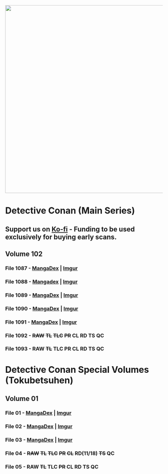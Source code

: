 <img src="https://cdn.discordapp.com/attachments/937899943421681685/940824869929615380/unknown.png" width="600"/>

# Detective Conan (Main Series)
## Support us on [Ko-fi](https://ko-fi.com/ardentspiritskeg) - Funding to be used exclusively for buying early scans.
## Volume 102
### File 1087 - [MangaDex](https://mangadex.org/chapter/95f9bcb7-a434-49d0-b02d-9a3f39249a6c/1) | [Imgur](https://imgur.com/gallery/RyUSckM)
### File 1088 - [Mangadex](https://mangadex.org/chapter/71325936-ba75-47c0-93d8-c6cbc8670266/1) | [Imgur](https://imgur.com/gallery/Rp7zftz)
### File 1089 - [MangaDex](https://mangadex.org/chapter/7dccea1d-17ad-4b8f-8d66-55634d3dc686/1) | [Imgur](https://imgur.com/gallery/A616SJQ)
### File 1090 - [MangaDex](https://mangadex.org/chapter/c5b1e35e-8ba6-4d9a-89a5-24bd9f42de38/1) | [Imgur](https://imgur.com/gallery/u5U3aIx)
### File 1091 - [MangaDex](https://mangadex.org/chapter/d65c393a-66d1-4292-92ac-d44087824a94/1) | [Imgur](https://imgur.com/gallery/23SOxVQ)
### File 1092 - ~~RAW~~ ~~TL~~ ~~TLC~~ ~~PR~~ CL RD TS QC
### File 1093 - RAW ~~TL~~ TLC PR CL RD TS QC
# Detective Conan Special Volumes (Tokubetsuhen)
## Volume 01
### File 01 - [MangaDex](https://mangadex.org/chapter/5331e99a-5ef1-47d1-ad3f-9eaeb9ef1219/1) | [Imgur](https://imgur.com/gallery/EuHdTHR)
### File 02 - [MangaDex](https://mangadex.org/chapter/74fcf5f7-c058-49b9-912d-f4310e750ffc/1) | [Imgur](https://imgur.com/gallery/2YGGTpk)
### File 03 - [MangaDex](https://mangadex.org/chapter/215d1a38-d9c9-4925-92d8-75bb3db8033d/1) | [Imgur](https://imgur.com/gallery/iXeDgDL)
### File 04 - ~~RAW~~ ~~TL~~ ~~TLC~~ ~~PR~~ ~~CL~~ RD(11/18) ~~TS~~ QC
### File 05 - RAW ~~TL~~ TLC ~~PR~~ CL RD TS QC

